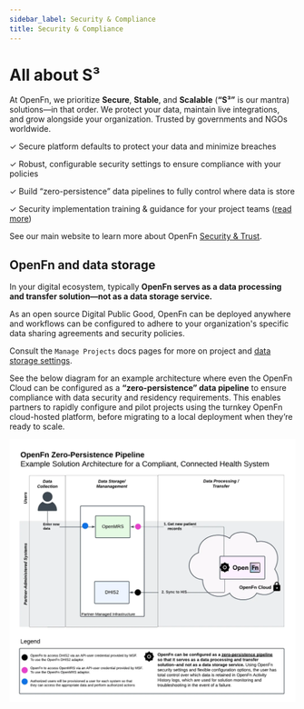 ```yaml
---
sidebar_label: Security & Compliance
title: Security & Compliance
---
```


# All about S³

At OpenFn, we prioritize **Secure**, **Stable**, and **Scalable** (**“S³”** is
our mantra) solutions—in that order. We protect your data, maintain live
integrations, and grow alongside your organization. Trusted by governments and
NGOs worldwide.

✓ Secure platform defaults to protect your data and minimize breaches

✓ Robust, configurable security settings to ensure compliance with your policies

✓ Build “zero-persistence” data pipelines to fully control where data is store

✓ Security implementation training & guidance for your project teams
([read more](../get-started/security.md))

See our main website to learn more about OpenFn
[Security & Trust](https://openfn.org/trust).

## OpenFn and data storage

In your digital ecosystem, typically **OpenFn serves as a data processing and transfer
solution—not as a data storage service.**

As an open source Digital Public Good, OpenFn can be deployed anywhere and
workflows can be configured to adhere to your organization's specific data
sharing agreements and security policies.

Consult the `Manage Projects` docs pages for more on project and
[data storage settings](../manage-projects/io-data-storage.md).

See the below diagram for an example architecture where even the OpenFn Cloud can be configured as a **“zero-persistence” data pipeline** to
ensure compliance with data security and residency requirements. This enables
partners to rapidly configure and pilot projects using the turnkey OpenFn
cloud-hosted platform, before migrating to a local deployment when they’re ready
to scale.

![Sample Architecture](/img/zero-persistence.webp)
